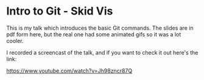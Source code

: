 # Intro to Git - Skid Vis
This is my talk which introduces the basic Git commands. The slides are in pdf form here, but the real one had some animated gifs so it was a lot cooler. 

I recorded a screencast of the talk, and if you want to check it out here's the link:

https://www.youtube.com/watch?v=Jh98zncr87Q 